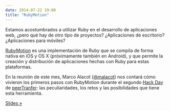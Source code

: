 ```yaml
---
date: 2014-07-22 19:00
title: "RubyMotion"
---
```


Estamos acostumbrados a utilizar Ruby en el desarrollo de aplicaciones web, ¿pero qué hay de otro tipo de proyectos? ¿Aplicaciones de escritorio? ¿Aplicaciones para móviles?

[RubyMotion](http://www.rubymotion.com/) es una implementación de Ruby que se compila de forma nativa en iOS y OS X (próximamente también en Android), y que permite la creación y distribución de aplicaciones hechas con Ruby para estas plataformas.

En la reunión de este mes, Marco Alacot ([@malacot](https://twitter.com/malacot)) nos contará cómo vivieron los primeros pasos con RubyMotion durante el segundo [Hack Day](http://engineering.peertransfer.com/post/83798298826/hack-day-recap) de [peerTranfer](https://www.peertransfer.com/): las peculiaridades, los retos y las posibilidades que tiene esta herramienta.

[Slides »](https://speakerdeck.com/marcoalacot/from-ruby-to-rubymotion)

